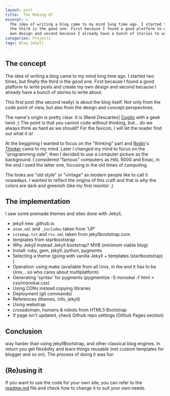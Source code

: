 ```yaml
---
layout: post
title:  The Making Of
excerpt: >
  The idea of writing a blog came to my mind long time ago. I started two times, but finally
  the third is the good one. First because I found a good platform to write posts and create my
  own design and second because I already have a bunch of stories to write about...
categories: Projects
tags: Blog Jekyll
---
```


The concept
-----------

The idea of writing a blog came to my mind long time ago. I started two times, but finally the
third is the good one. First because I found a good platform to write posts and create my own
design and second because I already have a bunch of stories to write about.

This first post (the second really) is about the blog itself. Not only from the code point
of view, but also from the design and concept perspectives.

The name's origin is pretty clear. It is [René Descartes] [Cogito] with a geek twist ;) 
The point is that you cannot code without thinking, but... do we always think as hard as we
should? For the favicon, I will let the reader find out what it is!

At the beggining I wanted to focus on the "thinking" part and [Rodin]'s [Thinker] came to my 
mind. Later I changed my mind to focus on the "programming side", then I decided to use a
computer picture as the background. I considered "famous" computers as HAL 9000 and Eniac, 
in the end I used the latter one, focusing in the old times of computing.

The looks are "old style" or "vintage" as modern people like to call it nowadays. I wanted to
reflect the origins of this craft and that is why the colors are dark and greenish (like my
first monitor ;)

[Renee Descartes]: http://en.wikipedia.org/wiki/Ren%C3%A9_Descartes
[Cogito]: http://en.wikipedia.org/wiki/Cogito_ergo_sum
[Rodin]: http://en.wikipedia.org/wiki/Auguste_Rodin
[Thinker]: http://en.wikipedia.org/wiki/The_Thinker


The implementation
------------------

I saw some premade themes and sites done with Jekyll,

- jekyll new <user>.github.io
- `atom.xml` and `_includes` taken from 'UP'
- `sitemap.txt` and `rss.xml` taken from jekyllbootstrap.com
- templates from startbootstrap
- Why Jekyll instead Jekyll bootstrap? MVB (minimum viable blog)
- Install: ruby, gem, jekyll, python, pygments
- Selecting a theme (going with vanilla Jekyll + templates (startbootstrap) )
- Operation: using make (available from all Unix, in the end it has to be Unix... so who cares
  about multiplatform)
- Generating 'syntax' for pygments (pygmentize -S monokai -f html > css/monokai.css)
- Using CDNs instead copying libraries
- Deployment (git commands)
- References (themes, info, jekyll)
- Using webstrap
- crossdomain, humans & robots from HTML5 Bootstrap
- If page isn't updated, check Github repo settings (Github Pages section)


Conclusion
----------

way harder than using jekyllBootstrap, and other classical blog engines. In return
you get flexibility and learn things reusable (not custom templates for blogger and so on).
The process of doing it was fun


(Re)using it
------------

If you want to use the code for your own site, you can refer to the [readme.md] file and check
how to change it to suit your own needs.

[readme.md]: http://github.com/jamming/jamming.github.io/blob/master/readme.md
